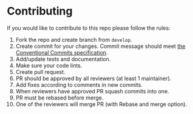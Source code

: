 
# Contributing

If you would like to contribute to this repo please follow the rules:

1. Fork the repo and create branch from `develop`.
2. Create commit for your changes. Commit message should meet [the Conventional Commits specification](https://www.conventionalcommits.org/en/v1.0.0/). 
3. Add/update tests and documentation.
4. Make sure your code lints.
5. Create pull request.
6. PR should be approved by all reviewers (at least 1 maintainer).
7. Add fixes according to comments in new commits.
8. When reviewers have approved PR squash commits into one.
9. PR must be rebased before merge.
10. One of the reviewers will merge PR (with Rebase and merge option).
